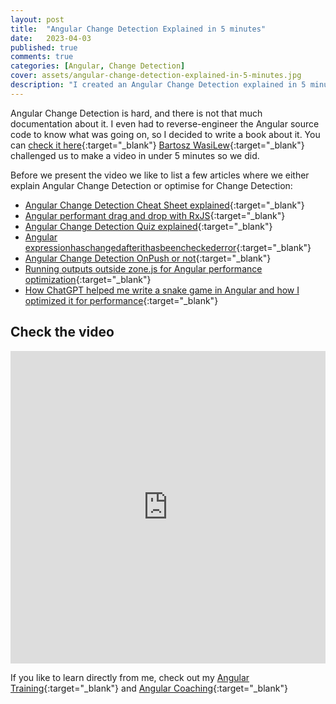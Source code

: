 ```yaml
---
layout: post
title:  "Angular Change Detection Explained in 5 minutes"
date:   2023-04-03
published: true
comments: true
categories: [Angular, Change Detection]
cover: assets/angular-change-detection-explained-in-5-minutes.jpg
description: "I created an Angular Change Detection explained in 5 minutes video."
---
```


Angular Change Detection is hard, and there is not that much documentation about it.
I even had to reverse-engineer the Angular source code to know what was going on, so I decided
to write a book about it. You can [check it here](https://www.simplified.courses/angular-change-detection-simplified-e-book){:target="_blank"}
[Bartosz WasiLew](https://twitter.com/bartosz_wasilew){:target="_blank"} challenged us to make a video in under 5 minutes so we did.

Before we present the video we like to list a few articles where we either explain Angular Change Detection or optimise for Change Detection:

- [Angular Change Detection Cheat Sheet explained](https://blog.simplified.courses/angular-change-detection-cheat-sheet-explained/){:target="_blank"}
- [Angular performant drag and drop with RxJS](https://blog.simplified.courses/angular-performant-drag-and-drop-with-rxjs/){:target="_blank"}
- [Angular Change Detection Quiz explained](https://blog.simplified.courses/angular-change-detection-quiz-explained/){:target="_blank"}
- [Angular expressionhaschangedafterithasbeencheckederror](https://blog.simplified.courses/angular-expression-changed-after-it-has-been-checked-error/){:target="_blank"}
- [Angular Change Detection OnPush or not](https://blog.simplified.courses/angular-change-detection-onpush-or-not/){:target="_blank"}
- [Running outputs outside zone.js for Angular performance optimization](https://blog.simplified.courses/running-outputs-outside-zonejs-for-angular-performance-optimization/){:target="_blank"}
- [How ChatGPT helped me write a snake game in Angular and how I optimized it for performance](https://blog.simplified.courses/how-chatgpt-helped-me-write-a-snake-game-in-angular-and-how-i-optimized-it-for-performance/){:target="_blank"}

## Check the video

<iframe width="100%" height="500" src="https://www.youtube.com/embed/eNuMUslF8Bw" title="YouTube video player" frameborder="0" allow="accelerometer; autoplay; clipboard-write; encrypted-media; gyroscope; picture-in-picture; web-share" allowfullscreen></iframe>

If you like to learn directly from me, check out my [Angular Training](https://www.simplified.courses/angular-training){:target="_blank"} and [Angular Coaching](https://www.simplified.courses/angular-coaching){:target="_blank"}